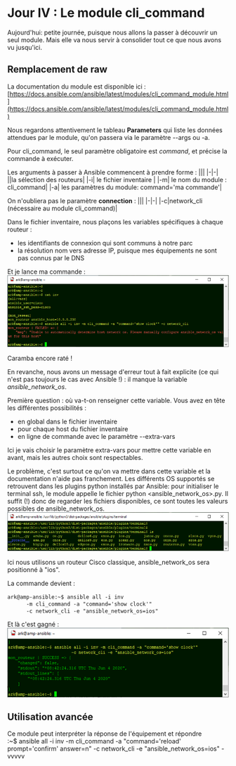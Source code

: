 # Jour IV : Le module cli_command

Aujourd'hui: petite journée, puisque nous allons la passer à découvrir un seul module. Mais elle va nous servir à consolider tout ce que nous avons vu jusqu'ici. 

## Remplacement de raw

La documentation du module est disponible ici :
[https://docs.ansible.com/ansible/latest/modules/cli_command_module.html](https://docs.ansible.com/ansible/latest/modules/cli_command_module.html)

Nous regardons attentivement le tableau **Parameters** qui  liste les données attendues par le module, qu'on passera via le paramètre --args ou -a. 

Pour cli_command, le seul paramètre obligatoire est *command*, et précise la commande à exécuter.

Les arguments à passer à Ansible commencent à prendre forme :
|||
|-|-|
||la sélection des routeurs|
|-i| le fichier inventaire |
|-m| le nom du module : cli_command|
|-a|  les paramètres du module: command='ma commande'|

On n'oubliera pas le paramètre **connection** :
|||
|-|-|
|-c|network_cli (nécessaire au module cli_command)|

Dans le fichier inventaire, nous plaçons les variables spécifiques à chaque routeur : 

 - les identifiants de connexion qui sont communs à notre parc
 - la résolution nom vers adresse IP, puisque mes équipements ne sont pas connus par le DNS 

Et je lance ma commande :
![screenshot006](../images/screenshot006.png)

Caramba encore raté !

En revanche, nous avons un message d'erreur tout à fait explicite (ce qui n'est pas toujours le cas avec Ansible !) : il manque la variable *ansible_network_os*.  

Première question : où va-t-on renseigner cette variable. Vous avez en tête les différentes possibilités :

 - en global dans le fichier inventaire
 - pour chaque host du fichier inventaire
 - en ligne de commande avec le paramètre --extra-vars 

Ici je vais choisir le paramètre extra-vars pour mettre cette variable en avant, mais les autres choix sont respectables.

Le problème, c'est surtout ce qu'on va mettre dans cette variable et la documentation n'aide pas franchement. Les différents OS supportés se retrouvent dans les plugins python installés par Ansible: pour initialiser le terminal ssh, le module appelle le fichier python <ansible_network_os>.py. Il suffit (!) donc de regarder les fichiers disponibles, ce sont toutes les valeurs possibles de ansible_network_os.
![screenshot007](../images/screenshot007.png)

Ici nous utilisons un routeur Cisco classique, ansible_network_os sera positionné à "ios".
 
 La commande devient :

    ark@amp-ansible:~$ ansible all -i inv 
          -m cli_command -a "command='show clock'" 
          -c network_cli -e "ansible_network_os=ios"

Et là c'est gagné :
![screenshot008](../images/screenshot008.png)

## Utilisation avancée

Ce module peut interpréter la réponse de l'équipement et répondre   
:~$ ansible all -i inv -m cli_command -a "command='reload' prompt='confirm' answer=n"                                    -c network_cli -e "ansible_network_os=ios" -vvvvv

<!--stackedit_data:
eyJoaXN0b3J5IjpbLTE5MjIwMzk3MDEsLTQxOTUxNzM1OCwyMD
A3NjI2NTQwLC0xNjcyMDY0ODEzLC02OTk0NjEwNjYsMTQ5NjYw
Njg3OSwtMTM2NDI4MjE0NCw3NzI3ODkyMTgsMTM3MTI0ODE2XX
0=
-->